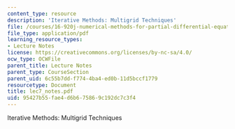 ```yaml
---
content_type: resource
description: 'Iterative Methods: Multigrid Techniques'
file: /courses/16-920j-numerical-methods-for-partial-differential-equations-sma-5212-spring-2003/95427b55fae4d6b675869c192dc7c3f4_lec7_notes.pdf
file_type: application/pdf
learning_resource_types:
- Lecture Notes
license: https://creativecommons.org/licenses/by-nc-sa/4.0/
ocw_type: OCWFile
parent_title: Lecture Notes
parent_type: CourseSection
parent_uid: 6c55b7dd-f774-4ba4-ed0b-11d5bccf1779
resourcetype: Document
title: lec7_notes.pdf
uid: 95427b55-fae4-d6b6-7586-9c192dc7c3f4
---
```

Iterative Methods: Multigrid Techniques